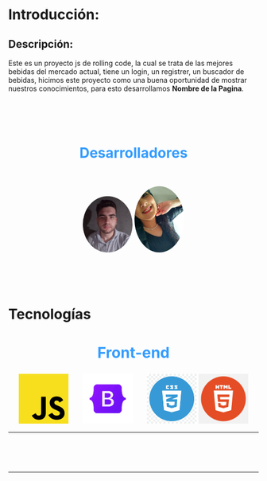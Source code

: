 # Introducción:

## Descripción:

Este es un proyecto js de rolling code, la cual se trata de las mejores bebidas del mercado actual, tiene un login, un registrer, un buscador de bebidas, hicimos este proyecto como una buena oportunidad de mostrar nuestros conocimientos, para esto desarrollamos **Nombre de la Pagina**.

<br>
<br>
<br>
<h1 align="center" style="color: #339cff">Desarrolladores</h1>
<br>

<p align="center">
	<img width="100" style="border-radius:50%" src="./img/axel.jpg" alt="avatar">
	<img width="100" style="border-radius:50%" src="./img/nadia.jpg" alt="avatar">
  
</p>

<br>
<br>
<br>


# Tecnologías

<h2 align="center" style="color: #339cff; font-size:30px">Front-end</h2>
<p align="center">

<img 	width="100" src="./img/js.png" alt="Js Logo">
<img style="margin-left:25px; margin-right:25px"width="100" src="./img/bootstrap.png" alt="Bootstrap Logo">
<img 	width="100" src="./img/css.png"  alt="Css Logo">
<img 	width="100" src="./img/html.png"  alt="Html Logo">
</p>

<hr>

<br>
<br>
<br>
<hr>

